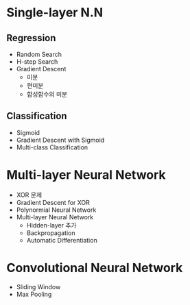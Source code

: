 # Single-layer N.N

## Regression

* Random Search
* H-step Search
* Gradient Descent
  - 미분
  - 편미분
  - 합성함수의 미분

## Classification

* Sigmoid
* Gradient Descent with Sigmoid
* Multi-class Classification

# Multi-layer Neural Network

* XOR 문제
* Gradient Descent for XOR
* Polynormial Neural Network
* Multi-layer Neural Network
  * Hidden-layer 추가
  * Backpropagation
  * Automatic Differentiation

# Convolutional Neural Network

* Sliding Window
* Max Pooling